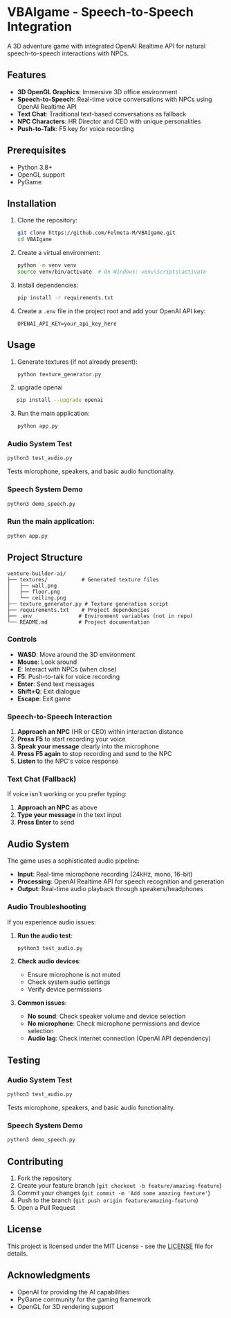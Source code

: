 # VBAIgame - Speech-to-Speech Integration

A 3D adventure game with integrated OpenAI Realtime API for natural speech-to-speech interactions with NPCs.

## Features

- **3D OpenGL Graphics**: Immersive 3D office environment
- **Speech-to-Speech**: Real-time voice conversations with NPCs using OpenAI Realtime API
- **Text Chat**: Traditional text-based conversations as fallback
- **NPC Characters**: HR Director and CEO with unique personalities
- **Push-to-Talk**: F5 key for voice recording

## Prerequisites

- Python 3.8+
- OpenGL support
- PyGame

## Installation

1. Clone the repository:
   ```bash
   git clone https://github.com/Felmeta-M/VBAIgame.git
   cd VBAIgame
   ```

2. Create a virtual environment:
   ```bash
   python -m venv venv
   source venv/bin/activate  # On Windows: venv\Scripts\activate
   ```

3. Install dependencies:
   ```bash
   pip install -r requirements.txt
   ```

4. Create a `.env` file in the project root and add your OpenAI API key:
   ```plaintext
   OPENAI_API_KEY=your_api_key_here
   ```

## Usage

1. Generate textures (if not already present):
   ```bash
   python texture_generator.py
   ```

2. upgrade openai
```bash
   pip install --upgrade openai
   ```

3. Run the main application:
   ```bash
   python app.py
   ```

### Audio System Test
```bash
python3 test_audio.py
```
Tests microphone, speakers, and basic audio functionality.

### Speech System Demo
```bash
python3 demo_speech.py
```
### Run the main application:
   ```bash
   python app.py
   ```

## Project Structure

```plaintext
venture-builder-ai/
├── textures/           # Generated texture files
│   ├── wall.png
│   ├── floor.png
│   └── ceiling.png
├── texture_generator.py # Texture generation script
├── requirements.txt    # Project dependencies
├── .env               # Environment variables (not in repo)
└── README.md          # Project documentation
```

   ### Controls

- **WASD**: Move around the 3D environment
- **Mouse**: Look around
- **E**: Interact with NPCs (when close)
- **F5**: Push-to-talk for voice recording
- **Enter**: Send text messages
- **Shift+Q**: Exit dialogue
- **Escape**: Exit game

### Speech-to-Speech Interaction

1. **Approach an NPC** (HR or CEO) within interaction distance
2. **Press F5** to start recording your voice
3. **Speak your message** clearly into the microphone
4. **Press F5 again** to stop recording and send to the NPC
5. **Listen** to the NPC's voice response

### Text Chat (Fallback)

If voice isn't working or you prefer typing:
1. **Approach an NPC** as above
2. **Type your message** in the text input
3. **Press Enter** to send

## Audio System

The game uses a sophisticated audio pipeline:

- **Input**: Real-time microphone recording (24kHz, mono, 16-bit)
- **Processing**: OpenAI Realtime API for speech recognition and generation
- **Output**: Real-time audio playback through speakers/headphones

### Audio Troubleshooting

If you experience audio issues:

1. **Run the audio test**:
   ```bash
   python3 test_audio.py
   ```

2. **Check audio devices**:
   - Ensure microphone is not muted
   - Check system audio settings
   - Verify device permissions

3. **Common issues**:
   - **No sound**: Check speaker volume and device selection
   - **No microphone**: Check microphone permissions and device selection
   - **Audio lag**: Check internet connection (OpenAI API dependency)


## Testing 

### Audio System Test
```bash
python3 test_audio.py
```
Tests microphone, speakers, and basic audio functionality.

### Speech System Demo
```bash
python3 demo_speech.py
```

## Contributing

1. Fork the repository
2. Create your feature branch (`git checkout -b feature/amazing-feature`)
3. Commit your changes (`git commit -m 'Add some amazing feature'`)
4. Push to the branch (`git push origin feature/amazing-feature`)
5. Open a Pull Request

## License

This project is licensed under the MIT License - see the [LICENSE](LICENSE) file for details.

## Acknowledgments

- OpenAI for providing the AI capabilities
- PyGame community for the gaming framework
- OpenGL for 3D rendering support
```

